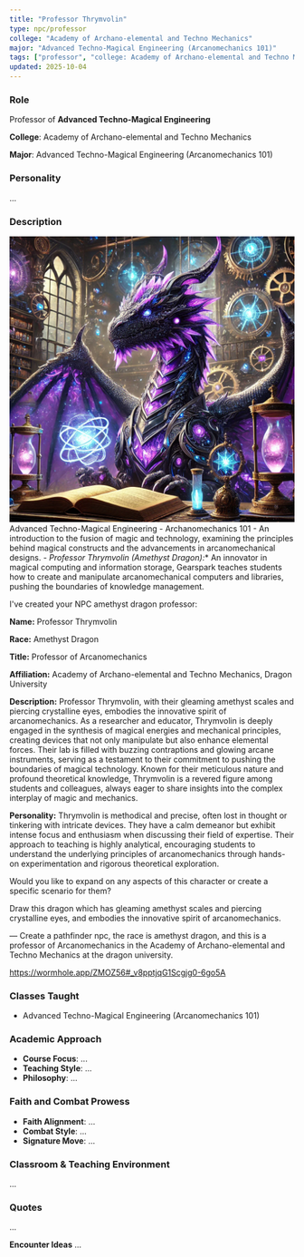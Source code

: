 ```yaml
---
title: "Professor Thrymvolin"
type: npc/professor
college: "Academy of Archano-elemental and Techno Mechanics"
major: "Advanced Techno-Magical Engineering (Arcanomechanics 101)"
tags: ["professor", "college: Academy of Archano-elemental and Techno Mechanics", "major: Advanced Techno-Magical Engineering (Arcanomechanics 101)"]
updated: 2025-10-04
---
```


### Role

Professor of **Advanced Techno-Magical Engineering**

**College**: Academy of Archano-elemental and Techno Mechanics

**Major**: Advanced Techno-Magical Engineering (Arcanomechanics 101)


### Personality
...

### Description
![7D195336-7768-4989-A090-A13877AF049C](/assets/images/7D195336-7768-4989-A090-A13877AF049C.webp)
Advanced Techno-Magical Engineering - Archanomechanics 101
    - An introduction to the fusion of magic and technology, examining the principles behind magical constructs and the advancements in arcanomechanical designs.
    - *Professor Thrymvolin (Amethyst Dragon):** An innovator in magical computing and information storage, Gearspark teaches students how to create and manipulate arcanomechanical computers and libraries, pushing the boundaries of knowledge management.

I've created your NPC amethyst dragon professor:

**Name:** Professor Thrymvolin

**Race:** Amethyst Dragon

**Title:** Professor of Arcanomechanics

**Affiliation:** Academy of Archano-elemental and Techno Mechanics, Dragon University

**Description:** Professor Thrymvolin, with their gleaming amethyst scales and piercing crystalline eyes, embodies the innovative spirit of arcanomechanics. As a researcher and educator, Thrymvolin is deeply engaged in the synthesis of magical energies and mechanical principles, creating devices that not only manipulate but also enhance elemental forces. Their lab is filled with buzzing contraptions and glowing arcane instruments, serving as a testament to their commitment to pushing the boundaries of magical technology. Known for their meticulous nature and profound theoretical knowledge, Thrymvolin is a revered figure among students and colleagues, always eager to share insights into the complex interplay of magic and mechanics.

**Personality:** Thrymvolin is methodical and precise, often lost in thought or tinkering with intricate devices. They have a calm demeanor but exhibit intense focus and enthusiasm when discussing their field of expertise. Their approach to teaching is highly analytical, encouraging students to understand the underlying principles of arcanomechanics through hands-on experimentation and rigorous theoretical exploration.

Would you like to expand on any aspects of this character or create a specific scenario for them?

Draw this dragon which has gleaming amethyst scales and piercing crystalline eyes, and embodies the innovative spirit of arcanomechanics.

—
Create a pathfinder npc, the race is amethyst dragon, and this is a professor of Arcanomechanics in the Academy of Archano-elemental and Techno Mechanics at the dragon university.

https://wormhole.app/ZMOZ56#_v8pptjqG1Scgjg0-6go5A

### Classes Taught
- Advanced Techno-Magical Engineering (Arcanomechanics 101)

### Academic Approach
- **Course Focus**: ...
- **Teaching Style**: ...
- **Philosophy**: ...

### Faith and Combat Prowess
- **Faith Alignment**: ...
- **Combat Style**: ...
- **Signature Move**: ...

### Classroom & Teaching Environment
...

### Quotes
...

**Encounter Ideas**
...

